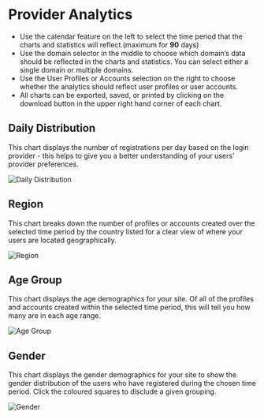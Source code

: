 # Provider Analytics

* Use the calendar feature on the left to select the time period that the charts and statistics will reflect.(maximum for **90** days)
* Use the domain selector in the middle to choose which domain’s data should be reflected in the charts and statistics. You can select either a single domain or multiple domains.
* Use the User Profiles or Accounts selection on the right to choose whether the analytics should reflect user profiles or user accounts.
* All charts can be exported, saved, or printed by clicking on the download button in the upper right hand corner of each chart.

## Daily Distribution
This chart displays the number of registrations per day based on the login provider - this helps to give you a better understanding of your users’ provider preferences.

![Daily Distribution](https://apidocs.lrcontent.com/images/1_3149362f1fcd70b5610.07039276.png "Daily Distribution")

## Region
This chart breaks down the number of profiles or accounts created over the selected time period by the country listed for a clear view of where your users are located geographically.

![Region](https://apidocs.lrcontent.com/images/2_2815562f1fd1b475bc0.79943774.png "Region")

## Age Group
This chart displays the age demographics for your site. Of all of the profiles and accounts created within the selected time period, this will tell you how many are in each age range.

![Age Group](https://apidocs.lrcontent.com/images/3_1848262f1fd5f78b6e1.83887258.png "Age Group")

## Gender
This chart displays the gender demographics for your site to show the gender distribution of the users who have registered during the chosen time period. Click the coloured squares to disclude a given grouping.

![Gender](https://apidocs.lrcontent.com/images/4_1880462f1fd7f527db0.33750614.png "Gender")